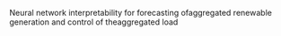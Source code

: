 Neural network interpretability for forecasting ofaggregated renewable generation and control of theaggregated load
